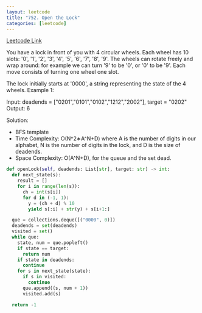 ```yaml
---
layout: leetcode
title: "752. Open the Lock"
categories: [leetcode]
---
```


[Leetcode Link](https://leetcode.com/problems/open-the-lock/)

You have a lock in front of you with 4 circular wheels. Each wheel has 10 slots: '0', '1', '2', '3', '4', '5', '6', '7', '8', '9'. The wheels can rotate freely and wrap around: for example we can turn '9' to be '0', or '0' to be '9'. Each move consists of turning one wheel one slot.

The lock initially starts at '0000', a string representing the state of the 4 wheels.
Example 1:

Input: deadends = ["0201","0101","0102","1212","2002"], target = "0202"
Output: 6


Solution: 
* BFS template
* Time Complexity: O(N^2∗A^N+D) where A is the number of digits in our alphabet, N is the number of digits in the lock, and D is the size of deadends. 
* Space Complexity: O(A^N+D), for the queue and the set dead.

```python
def openLock(self, deadends: List[str], target: str) -> int:
  def next_state(s):
    result = []
    for i in range(len(s)):
      ch = int(s[i])
      for d in (-1, 1):
        y = (ch + d) % 10
        yield s[:i] + str(y) + s[i+1:]

  que = collections.deque([("0000", 0)])
  deadends = set(deadends)
  visited = set()
  while que:
    state, num = que.popleft()
    if state == target:
      return num
    if state in deadends:
      continue
    for s in next_state(state):
      if s in visited:
        continue
      que.append((s, num + 1))
      visited.add(s)

  return -1
```